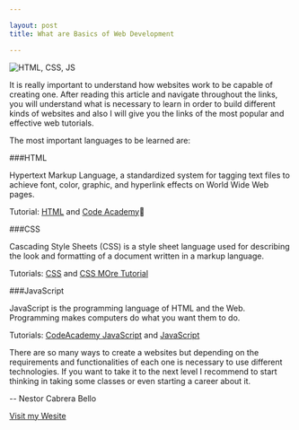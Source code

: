 ```yaml
---

layout: post
title: What are Basics of Web Development

---
```



![HTML, CSS, JS](http://4.bp.blogspot.com/-qVjs967_2nA/UZU8jSP9taI/AAAAAAAAAwk/Rwf_rCj8FPk/s1600/sd.png)

It is really important to understand how websites work to be capable of creating one. After reading this article and navigate throughout the links, you will understand what is necessary to learn in order to build different kinds of websites and also I will give you the links of the most popular and effective web tutorials.


The most important languages to be learned are:

###HTML 

Hypertext Markup Language, a standardized system for tagging text files to achieve font, color, graphic, and hyperlink effects on World Wide Web pages. 

Tutorial: [HTML](http://www.w3schools.com/html/default.asp) and [Code Academy](http://www.codecademy.com/en/tracks/web)

###CSS 

Cascading Style Sheets (CSS) is a style sheet language used for describing the look and formatting of a document written in a markup language. 

Tutorials: [CSS](http://www.w3schools.com/css/default.asp)  and [CSS MOre Tutorial](http://www.csstutorial.net/)

###JavaScript

JavaScript is the programming language of HTML and the Web. Programming makes computers do what you want them to do. 

Tutorials: [CodeAcademy JavaScript](http://www.codecademy.com/en/tracks/javascript) and [JavaScript](http://www.w3schools.com/js/default.asp)


There are so many ways to create a websites but depending on the requirements and functionalities of each one is necessary to use different technologies. If you want to take it to the next level I recommend to start thinking in taking some classes or even starting a career about it.


-- 
Nestor Cabrera Bello


[Visit my Wesite](https://nestorcbello.com)

